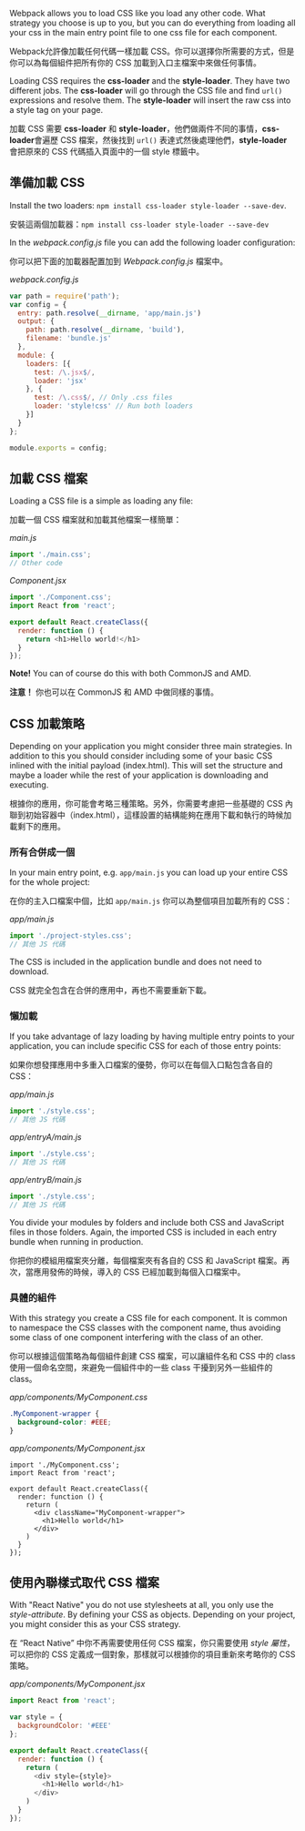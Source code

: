 ﻿Webpack allows you to load CSS like you load any other code. What strategy you choose is up to you, but you can do everything from loading all your css in the main entry point file to one css file for each component.

Webpack允許像加載任何代碼一樣加載 CSS。你可以選擇你所需要的方式，但是你可以為每個組件把所有你的 CSS 加載到入口主檔案中來做任何事情。

Loading CSS requires the **css-loader** and the **style-loader**. They have two different jobs. The **css-loader** will go through the CSS file and find `url()` expressions and resolve them. The **style-loader** will insert the raw css into a style tag on your page.

加載 CSS 需要 **css-loader** 和 **style-loader**，他們做兩件不同的事情，**css-loader**會遍歷 CSS 檔案，然後找到 `url()` 表達式然後處理他們，**style-loader** 會把原來的 CSS 代碼插入頁面中的一個 style 標籤中。

## 準備加載 CSS

Install the two loaders: `npm install css-loader style-loader --save-dev`.

安裝這兩個加載器：`npm install css-loader style-loader --save-dev`

In the *webpack.config.js* file you can add the following loader configuration:

你可以把下面的加載器配置加到 *Webpack.config.js* 檔案中。

*webpack.config.js*
```javascript
var path = require('path');
var config = {
  entry: path.resolve(__dirname, 'app/main.js')
  output: {
    path: path.resolve(__dirname, 'build'),
    filename: 'bundle.js'
  },
  module: {
    loaders: [{
      test: /\.jsx$/,
      loader: 'jsx'
    }, {
      test: /\.css$/, // Only .css files
      loader: 'style!css' // Run both loaders
    }]
  }
};

module.exports = config;
```

## 加載 CSS 檔案
Loading a CSS file is a simple as loading any file:

加載一個 CSS 檔案就和加載其他檔案一樣簡單：

*main.js*
```javascript
import './main.css';
// Other code
```

*Component.jsx*
```javascript
import './Component.css';
import React from 'react';

export default React.createClass({
  render: function () {
    return <h1>Hello world!</h1>
  }
});
```

**Note!** You can of course do this with both CommonJS and AMD.

**注意！** 你也可以在 CommonJS 和 AMD 中做同樣的事情。

## CSS 加載策略

Depending on your application you might consider three main strategies. In addition to this you should consider including some of your basic CSS inlined with the initial payload (index.html). This will set the structure and maybe a loader while the rest of your application is downloading and executing.

根據你的應用，你可能會考略三種策略。另外，你需要考慮把一些基礎的 CSS 內聯到初始容器中（index.html），這樣設置的結構能夠在應用下載和執行的時候加載剩下的應用。

### 所有合併成一個

In your main entry point, e.g. `app/main.js` you can load up your entire CSS for the whole project:

在你的主入口檔案中個，比如 `app/main.js` 你可以為整個項目加載所有的 CSS：

*app/main.js*
```javascript
import './project-styles.css';
// 其他 JS 代碼
```

The CSS is included in the application bundle and does not need to download.

CSS 就完全包含在合併的應用中，再也不需要重新下載。


### 懶加載

If you take advantage of lazy loading by having multiple entry points to your application, you can include specific CSS for each of those entry points:

如果你想發揮應用中多重入口檔案的優勢，你可以在每個入口點包含各自的 CSS：

*app/main.js*
```javascript
import './style.css';
// 其他 JS 代碼
```

*app/entryA/main.js*
```javascript
import './style.css';
// 其他 JS 代碼
```

*app/entryB/main.js*
```javascript
import './style.css';
// 其他 JS 代碼
```

You divide your modules by folders and include both CSS and JavaScript files in those folders. Again, the imported CSS is included in each entry bundle when running in production. 

你把你的模組用檔案夾分離，每個檔案夾有各自的 CSS 和 JavaScript 檔案。再次，當應用發佈的時候，導入的 CSS 已經加載到每個入口檔案中。

### 具體的組件

With this strategy you create a CSS file for each component. It is common to namespace the CSS classes with the component name, thus avoiding some class of one component interfering with the class of an other.

你可以根據這個策略為每個組件創建 CSS 檔案，可以讓組件名和 CSS 中的 class 使用一個命名空間，來避免一個組件中的一些 class 干擾到另外一些組件的 class。

*app/components/MyComponent.css*
```css
.MyComponent-wrapper {
  background-color: #EEE;
}
```

*app/components/MyComponent.jsx*
```
import './MyComponent.css';
import React from 'react';

export default React.createClass({
  render: function () {
    return (
      <div className="MyComponent-wrapper">
        <h1>Hello world</h1>
      </div>
    )
  }
});
```

## 使用內聯樣式取代 CSS 檔案

With "React Native" you do not use stylesheets at all, you only use the *style-attribute*. By defining your CSS as objects. Depending on your project, you might consider this as your CSS strategy.

在 “React Native” 中你不再需要使用任何 CSS 檔案，你只需要使用 *style 屬性*，可以把你的 CSS 定義成一個對象，那樣就可以根據你的項目重新來考略你的 CSS 策略。

*app/components/MyComponent.jsx*
```javascript
import React from 'react';

var style = {
  backgroundColor: '#EEE'
};

export default React.createClass({
  render: function () {
    return (
      <div style={style}>
        <h1>Hello world</h1>
      </div>
    )
  }
});
```